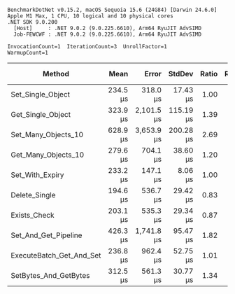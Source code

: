 ```

BenchmarkDotNet v0.15.2, macOS Sequoia 15.6 (24G84) [Darwin 24.6.0]
Apple M1 Max, 1 CPU, 10 logical and 10 physical cores
.NET SDK 9.0.200
  [Host]     : .NET 9.0.2 (9.0.225.6610), Arm64 RyuJIT AdvSIMD
  Job-FEWCWF : .NET 9.0.2 (9.0.225.6610), Arm64 RyuJIT AdvSIMD

InvocationCount=1  IterationCount=3  UnrollFactor=1  
WarmupCount=1  

```
| Method                   | Mean     | Error      | StdDev    | Ratio | RatioSD | Allocated | Alloc Ratio |
|------------------------- |---------:|-----------:|----------:|------:|--------:|----------:|------------:|
| Set_Single_Object        | 234.5 μs |   318.0 μs |  17.43 μs |  1.00 |    0.09 |    1552 B |        1.00 |
| Get_Single_Object        | 323.9 μs | 2,101.5 μs | 115.19 μs |  1.39 |    0.44 |    1352 B |        0.87 |
| Set_Many_Objects_10      | 628.9 μs | 3,653.9 μs | 200.28 μs |  2.69 |    0.77 |   17048 B |       10.98 |
| Get_Many_Objects_10      | 279.6 μs |   704.1 μs |  38.60 μs |  1.20 |    0.16 |   12856 B |        8.28 |
| Set_With_Expiry          | 233.2 μs |   147.1 μs |   8.06 μs |  1.00 |    0.07 |    1096 B |        0.71 |
| Delete_Single            | 194.6 μs |   536.7 μs |  29.42 μs |  0.83 |    0.12 |     680 B |        0.44 |
| Exists_Check             | 203.1 μs |   535.3 μs |  29.34 μs |  0.87 |    0.12 |     696 B |        0.45 |
| Set_And_Get_Pipeline     | 426.3 μs | 1,741.8 μs |  95.47 μs |  1.82 |    0.38 |    2288 B |        1.47 |
| ExecuteBatch_Get_And_Set | 236.8 μs |   962.4 μs |  52.75 μs |  1.01 |    0.21 |    2784 B |        1.79 |
| SetBytes_And_GetBytes    | 312.5 μs |   561.3 μs |  30.77 μs |  1.34 |    0.15 |    1432 B |        0.92 |
